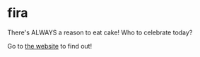# fira

There's ALWAYS a reason to eat cake! Who to celebrate today?

Go to [the website](https://johansson.jp/fira) to find out!
